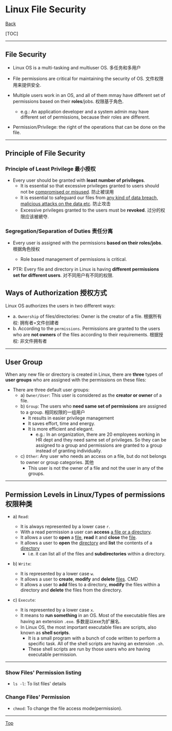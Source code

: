 # Linux File Security

[Back](../index.md)

[TOC]


---

## File Security

- Linux OS is a multi-tasking and multiuser OS. 多任务和多用户 
- File permissions are critical for maintaining the security of OS. 文件权限用来提供安全. 
- Multiple users work in an OS, and all of them mmay have different set of permissions based on their **roles**/jobs. 权限基于角色.
    - e.g.: An application developer and a system admin may have different set of permissions, because their roles are different.

- Permission/Privilege: the right of the operations that can be done on the file.

---

## Principle of File Security

### Principle of Least Privilege 最小授权

- Every user should be granted with **least number of privileges**. 
    - It is essential so that excessive privileges granted to users should not be <u>compromised or misused</u>. 防止被误用
    - It is essential to safeguard our files from <u>any kind of data breach, malicious attacks on the data etc</u>. 防止攻击
    - Excessive privileges granted to the users must be **revoked**. 过分的权限应该被褫夺.

### Segregation/Separation of Duties 责任分离

- Every user is assigned with the permissions **based on their roles/jobs**. 根据角色授权
    - Role based management of permissions is critical.

- PTR: Every file and directory in Linux is having **different permissions set for different users**. 对不同用户有不同的权限.

## Ways of Authorization 授权方式

Linux OS authorizes the users in two different ways:
- a. `Ownership` of files/directories: Owner is the creator of a file. 根据所有权: 拥有者=文件创建者
- b. According to the `permissions`. Permissions are granted to the users who are **not owners** of the files according to their requirements. 根据授权: 非文件拥有者

---

## User Group

When any new file or directory is created in Linux, there are **three** types of **user groups** who are assigned with the permissions on these files:

- There are three default user groups:
    - a) `Owner/User`: This user is considered as the **creator or owner** of a file.
    - b) `Group`: The users who **need same set of permissions** are assigned to a group. 相同权限的一组用户
        - It results in easier privilege management
        - It saves effort, time and energy. 
        - It is more efficient and elegant.
            - e.g.: In an organization, there are 20 employees working in HR dept and they need same set of privileges. So they can be assigned to a group and permissions are granted to a group instead of granting individually.
    - c) `Other`: Any user who needs an access on a file, but do not belongs to owner or group categories. 其他
        - This user is not the owner of a file and not the user in any of the groups.

---

## Permission Levels in Linux/Types of permissions 权限种类

- a) `Read`:
    - It is always represented by a lower case `r`.
    - With a read permission a user can **access** <u>a file or a directory</u>.
    - It allows a user to **open** a <u>file</u>, **read** it and **close** the <u>file</u>.
    - It allows a user to **open** the <u>directory</u> and **list** the contents of a <u>directory</u>
        - i.e. it can list all of the files and **subdirectories** within a directory.

- b) `Write`:
    - It is represented by a lower case `w`.
    - It allows a user to **create**, **modify** and **delete** <u>files</u>. CMD
    - It allows a user to **add** files to a directory, **modify** the files within a directory and **delete** the files from the directory.

- c) `Execute`:
    - It is represented by a lower case `x`.
    - It means to **run something** in an OS. Most of the executable files are having an extension `.exe`. 多数是以exe为扩展名.
    - In Linux OS, the most important executable files are scripts, also known as **shell scripts**. 
        - It is a small program with a bunch of code written to perform a specific task. All of the shell scripts are having an extension `.sh`.
        - These shell scripts are run by those users who are having executable permission.

---

### Show Files' Permission listing

- `ls -l`: To list files' details

### Change Files' Permission

- `chmod`: To change the file access mode(permission).

---

[Top](#linux-file-security)
